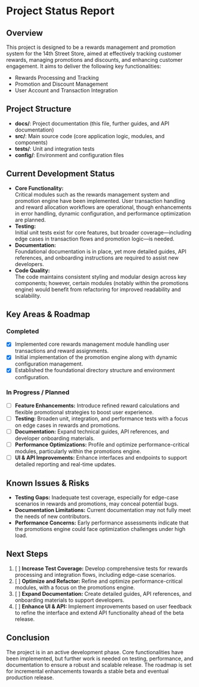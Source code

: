 # Project Status Report

## Overview

This project is designed to be a rewards management and promotion system for the 14th Street Store, aimed at effectively tracking customer rewards, managing promotions and discounts, and enhancing customer engagement. It aims to deliver the following key functionalities:

- Rewards Processing and Tracking
- Promotion and Discount Management
- User Account and Transaction Integration

## Project Structure

- **docs/**: Project documentation (this file, further guides, and API documentation)
- **src/**: Main source code (core application logic, modules, and components)
- **tests/**: Unit and integration tests
- **config/**: Environment and configuration files

## Current Development Status

- **Core Functionality:**  
  Critical modules such as the rewards management system and promotion engine have been implemented. User transaction handling and reward allocation workflows are operational, though enhancements in error handling, dynamic configuration, and performance optimization are planned.
- **Testing:**  
  Initial unit tests exist for core features, but broader coverage—including edge cases in transaction flows and promotion logic—is needed.
- **Documentation:**  
  Foundational documentation is in place, yet more detailed guides, API references, and onboarding instructions are required to assist new developers.
- **Code Quality:**  
  The code maintains consistent styling and modular design across key components; however, certain modules (notably within the promotions engine) would benefit from refactoring for improved readability and scalability.

## Key Areas & Roadmap

### Completed

- [x] Implemented core rewards management module handling user transactions and reward assignments.
- [x] Initial implementation of the promotion engine along with dynamic configuration management.
- [x] Established the foundational directory structure and environment configuration.

### In Progress / Planned

- [ ] **Feature Enhancements:** Introduce refined reward calculations and flexible promotional strategies to boost user experience.
- [ ] **Testing:** Broaden unit, integration, and performance tests with a focus on edge cases in rewards and promotions.
- [ ] **Documentation:** Expand technical guides, API references, and developer onboarding materials.
- [ ] **Performance Optimizations:** Profile and optimize performance-critical modules, particularly within the promotions engine.
- [ ] **UI & API Improvements:** Enhance interfaces and endpoints to support detailed reporting and real-time updates.

## Known Issues & Risks

- **Testing Gaps:** Inadequate test coverage, especially for edge-case scenarios in rewards and promotions, may conceal potential bugs.
- **Documentation Limitations:** Current documentation may not fully meet the needs of new contributors.
- **Performance Concerns:** Early performance assessments indicate that the promotions engine could face optimization challenges under high load.

## Next Steps

1. [ ] **Increase Test Coverage:** Develop comprehensive tests for rewards processing and integration flows, including edge-case scenarios.
2. [ ] **Optimize and Refactor:** Refine and optimize performance-critical modules, with a focus on the promotions engine.
3. [ ] **Expand Documentation:** Create detailed guides, API references, and onboarding materials to support developers.
4. [ ] **Enhance UI & API:** Implement improvements based on user feedback to refine the interface and extend API functionality ahead of the beta release.

## Conclusion

The project is in an active development phase. Core functionalities have been implemented, but further work is needed on testing, performance, and documentation to ensure a robust and scalable release. The roadmap is set for incremental enhancements towards a stable beta and eventual production release.
